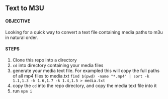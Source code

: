 ## Text to M3U

#### OBJECTIVE
Looking for a quick way to convert a text file containing media paths to m3u in natural order.
#### STEPS
1. Clone this repo into a directory
2. `cd` into directory containing your media files
3. generate your media text file. For exampled this will copy the full paths of all mp4 files to media.txt ```find $(pwd) -name "*.mp4" | sort -k 1.1,1.3 -k 1.6,1.7 -k 1.4,1.5 > media.txt```
4. copy the `cd` into the repo directory, and copy the media text file into it
5. run `npm i`

